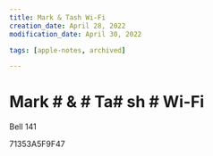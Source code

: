 ```yaml
---
title: Mark & Tash Wi-Fi
creation_date: April 28, 2022
modification_date: April 30, 2022

tags: [apple-notes, archived]

---
```



# Mark # & # Ta# sh # Wi-Fi # 

Bell 141

71353A5F9F47

